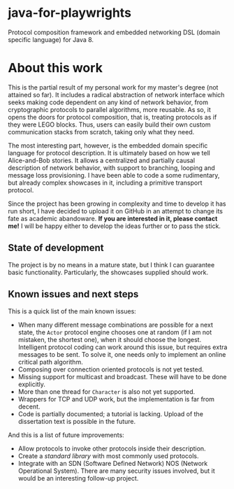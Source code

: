 
# java-for-playwrights

Protocol composition framework and embedded networking DSL (domain specific language) for Java 8.

# About this work

This is the partial result of my personal work for my master's degree (not attained so far). It includes a radical abstraction of network interface which seeks making code dependent on any kind of network behavior, from cryptographic protocols to parallel algorithms, more reusable. As so, it opens the doors for protocol composition, that is, treating protocols as if they were LEGO blocks. Thus, users can easily build their own custom communication stacks from scratch, taking only what they need.

The most interesting part, however, is the embedded domain specific language for protocol description. It is ultimately based on how we tell Alice-and-Bob stories. It allows a centralized and partially causal description of network behavior, with support to branching, looping and message loss provisioning. I have been able to code a some rudimentary, but already complex showcases in it, including a primitive transport protocol. 

Since the project has been growing in complexity and time to develop it has run short, I have decided to upload it on GitHub in an attempt to change its fate as academic abandoware. **If you are interested in it, please contact me!** I will be happy either to develop the ideas further or to pass the stick.

## State of development

The project is by no means in a mature state, but I think I can guarantee basic functionality. Particularly, the showcases supplied should work.

## Known issues and next steps

This is a quick list of the main known issues:

* When many different message combinations are possible for a next state, the `Actor` protocol engine chooses one at random (if I am not mistaken, the shortest one), when it should choose the longest. Intelligent protocol coding can work around this issue, but requires extra messages to be sent. To solve it, one needs only to implement an online critical path algorithm.
* Composing over connection oriented protocols is not yet tested.
* Missing support for multicast and broadcast. These will have to be done explicitly.
* More than one thread for `Character` is also not yet supported.
* Wrappers for TCP and UDP work, but the implementation is far from decent.
* Code is partially documented; a tutorial is lacking. Upload of the dissertation text is possible in the future.

And this is a list of future improvements:

* Allow protocols to invoke other protocols inside their description.
* Create a *standard library* with most commonly used protocols.
* Integrate with an SDN (Software Defined Network) NOS (Network Operational System). There are many security issues involved, but it would be an interesting follow-up project.
